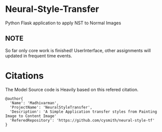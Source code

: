 # Neural-Style-Transfer
Python Flask application to apply NST to Normal Images

## NOTE ##
So far only core work is finished! UserInterface, other assignments will updated in frequent time events.

# Citations

The Model Source code is Heavily based on this refered citation.

```
@author{
  'Name': 'Madhivarman',
  'ProjectName': 'NeuralStyleTransfer',
  'Description': 'A Simple Application transfer styles from Painting Image to Content Image'
  'ReferedRepository': 'https://github.com/cysmith/neural-style-tf'
} 
```
